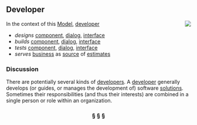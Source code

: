 ## Developer

<img src="https://rawgithub.com/nikboyd/SampleDomain/master/developer.svg" align="right"/>

In the context of this [Model](model.md), [developer](https://github.com/nikboyd/SampleDomain/blob/master/developer.md)

* <i>designs</i> [component](https://github.com/nikboyd/SampleDomain/blob/master/component.md), [dialog](https://github.com/nikboyd/SampleDomain/blob/master/dialog.md), [interface](https://github.com/nikboyd/SampleDomain/blob/master/interface.md)
* <i>builds</i> [component](https://github.com/nikboyd/SampleDomain/blob/master/component.md), [dialog](https://github.com/nikboyd/SampleDomain/blob/master/dialog.md), [interface](https://github.com/nikboyd/SampleDomain/blob/master/interface.md)
* <i>tests</i> [component](https://github.com/nikboyd/SampleDomain/blob/master/component.md), [dialog](https://github.com/nikboyd/SampleDomain/blob/master/dialog.md), [interface](https://github.com/nikboyd/SampleDomain/blob/master/interface.md)
* <i>serves</i> [business](https://github.com/nikboyd/SampleDomain/blob/master/business.md) as [source](https://github.com/nikboyd/SampleDomain/blob/master/source.md) of [estimates](https://github.com/nikboyd/SampleDomain/blob/master/estimate.md)

### Discussion

There are potentially several kinds of [developers](https://github.com/nikboyd/SampleDomain/blob/master/developer.md).
A [developer](https://github.com/nikboyd/SampleDomain/blob/master/developer.md) generally develops (or guides, or manages the development of) software [solutions](https://github.com/nikboyd/SampleDomain/blob/master/solution.md).
Sometimes their responsibilities (and thus their interests) are combined in a single person or role within an organization.


<h3 align="center"><b>&sect; &sect; &sect;</b></h3>
